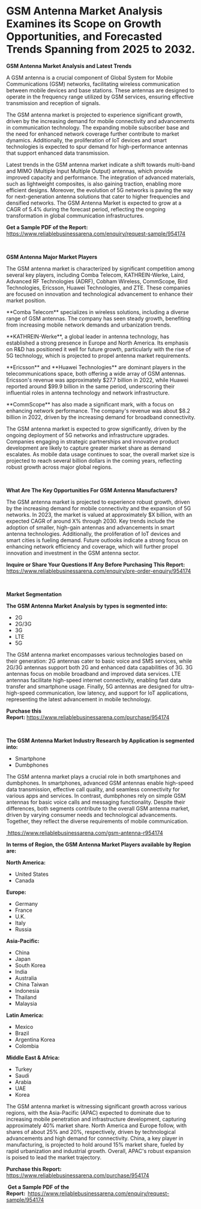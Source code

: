<p><h1>GSM Antenna Market Analysis Examines its Scope on Growth Opportunities, and Forecasted Trends Spanning from 2025 to 2032.</h1></p><p><strong>GSM Antenna Market Analysis and Latest Trends</strong></p>
<p><p>A GSM antenna is a crucial component of Global System for Mobile Communications (GSM) networks, facilitating wireless communication between mobile devices and base stations. These antennas are designed to operate in the frequency range utilized by GSM services, ensuring effective transmission and reception of signals.</p><p>The GSM antenna market is projected to experience significant growth, driven by the increasing demand for mobile connectivity and advancements in communication technology. The expanding mobile subscriber base and the need for enhanced network coverage further contribute to market dynamics. Additionally, the proliferation of IoT devices and smart technologies is expected to spur demand for high-performance antennas that support enhanced data transmission.</p><p>Latest trends in the GSM antenna market indicate a shift towards multi-band and MIMO (Multiple Input Multiple Output) antennas, which provide improved capacity and performance. The integration of advanced materials, such as lightweight composites, is also gaining traction, enabling more efficient designs. Moreover, the evolution of 5G networks is paving the way for next-generation antenna solutions that cater to higher frequencies and densified networks. The GSM Antenna Market is expected to grow at a CAGR of 5.4% during the forecast period, reflecting the ongoing transformation in global communication infrastructures.</p></p>
<p><strong>Get a Sample PDF of the Report:&nbsp;</strong> <a href="https://www.reliablebusinessarena.com/enquiry/request-sample/954174?utm_campaign=2146&utm_medium=2&utm_source=Github&utm_content=ia&utm_term=18042025&utm_id=gsm-antenna">https://www.reliablebusinessarena.com/enquiry/request-sample/954174</a></p>
<p>&nbsp;</p>
<p><strong>GSM Antenna Major Market Players</strong></p>
<p><p>The GSM antenna market is characterized by significant competition among several key players, including Comba Telecom, KATHREIN-Werke, Laird, Advanced RF Technologies (ADRF), Cobham Wireless, CommScope, Bird Technologies, Ericsson, Huawei Technologies, and ZTE. These companies are focused on innovation and technological advancement to enhance their market position.</p><p>**Comba Telecom** specializes in wireless solutions, including a diverse range of GSM antennas. The company has seen steady growth, benefiting from increasing mobile network demands and urbanization trends. </p><p>**KATHREIN-Werke**, a global leader in antenna technology, has established a strong presence in Europe and North America. Its emphasis on R&D has positioned it well for future growth, particularly with the rise of 5G technology, which is projected to propel antenna market requirements. </p><p>**Ericsson** and **Huawei Technologies** are dominant players in the telecommunications space, both offering a wide array of GSM antennas. Ericsson's revenue was approximately $27.7 billion in 2022, while Huawei reported around $99.9 billion in the same period, underscoring their influential roles in antenna technology and network infrastructure.</p><p>**CommScope** has also made a significant mark, with a focus on enhancing network performance. The company's revenue was about $8.2 billion in 2022, driven by the increasing demand for broadband connectivity. </p><p>The GSM antenna market is expected to grow significantly, driven by the ongoing deployment of 5G networks and infrastructure upgrades. Companies engaging in strategic partnerships and innovative product development are likely to capture greater market share as demand escalates. As mobile data usage continues to soar, the overall market size is projected to reach several billion dollars in the coming years, reflecting robust growth across major global regions.</p></p>
<p>&nbsp;</p>
<p><strong>What Are The Key Opportunities For GSM Antenna Manufacturers?</strong></p>
<p><p>The GSM antenna market is projected to experience robust growth, driven by the increasing demand for mobile connectivity and the expansion of 5G networks. In 2023, the market is valued at approximately $X billion, with an expected CAGR of around X% through 2030. Key trends include the adoption of smaller, high-gain antennas and advancements in smart antenna technologies. Additionally, the proliferation of IoT devices and smart cities is fueling demand. Future outlooks indicate a strong focus on enhancing network efficiency and coverage, which will further propel innovation and investment in the GSM antenna sector.</p></p>
<p><strong>Inquire or Share Your Questions If Any Before Purchasing This Report:</strong> <a href="https://www.reliablebusinessarena.com/enquiry/pre-order-enquiry/954174?utm_campaign=2146&utm_medium=2&utm_source=Github&utm_content=ia&utm_term=18042025&utm_id=gsm-antenna">https://www.reliablebusinessarena.com/enquiry/pre-order-enquiry/954174</a></p>
<p>&nbsp;</p>
<p><strong>Market Segmentation</strong></p>
<p><strong>The GSM Antenna Market Analysis by types is segmented into:</strong></p>
<p><ul><li>2G</li><li>2G/3G</li><li>3G</li><li>LTE</li><li>5G</li></ul></p>
<p><p>The GSM antenna market encompasses various technologies based on their generation: 2G antennas cater to basic voice and SMS services, while 2G/3G antennas support both 2G and enhanced data capabilities of 3G. 3G antennas focus on mobile broadband and improved data services. LTE antennas facilitate high-speed internet connectivity, enabling fast data transfer and smartphone usage. Finally, 5G antennas are designed for ultra-high-speed communication, low latency, and support for IoT applications, representing the latest advancement in mobile technology.</p></p>
<p><strong>Purchase this Report:&nbsp;</strong><a href="https://www.reliablebusinessarena.com/purchase/954174?utm_campaign=2146&utm_medium=2&utm_source=Github&utm_content=ia&utm_term=18042025&utm_id=gsm-antenna">https://www.reliablebusinessarena.com/purchase/954174</a></p>
<p>&nbsp;</p>
<p><strong>The GSM Antenna Market Industry Research by Application is segmented into:</strong></p>
<p><ul><li>Smartphone</li><li>Dumbphones</li></ul></p>
<p><p>The GSM antenna market plays a crucial role in both smartphones and dumbphones. In smartphones, advanced GSM antennas enable high-speed data transmission, effective call quality, and seamless connectivity for various apps and services. In contrast, dumbphones rely on simple GSM antennas for basic voice calls and messaging functionality. Despite their differences, both segments contribute to the overall GSM antenna market, driven by varying consumer needs and technological advancements. Together, they reflect the diverse requirements of mobile communication.</p></p>
<p><a href="https://www.reliablebusinessarena.com/gsm-antenna-r954174?utm_campaign=2146&utm_medium=2&utm_source=Github&utm_content=ia&utm_term=18042025&utm_id=gsm-antenna">&nbsp;https://www.reliablebusinessarena.com/gsm-antenna-r954174</a></p>
<p><strong>In terms of Region, the GSM Antenna Market Players available by Region are:</strong></p>
<p>
    <p> <strong> North America: </strong>
        <ul>
            <li>United States</li>
            <li>Canada</li>
        </ul>
        </p> 
    <p> <strong> Europe: </strong>
        <ul>
            <li>Germany</li>
            <li>France</li>
            <li>U.K.</li>
            <li>Italy</li>
            <li>Russia</li>
        </ul>
        </p> 
    <p> <strong> Asia-Pacific: </strong>
        <ul>
            <li>China</li>
            <li>Japan</li>
            <li>South Korea</li>
            <li>India</li>
            <li>Australia</li>
            <li>China Taiwan</li>
            <li>Indonesia</li>
            <li>Thailand</li>
            <li>Malaysia</li>
        </ul>
        </p> 
    <p> <strong> Latin America: </strong>
        <ul>
            <li>Mexico</li>
            <li>Brazil</li>
            <li>Argentina Korea</li>
            <li>Colombia</li>
        </ul>
        </p> 
    <p> <strong> Middle East & Africa: </strong>
        <ul>
            <li>Turkey</li>
            <li>Saudi</li>
            <li>Arabia</li>
            <li>UAE</li>
            <li>Korea</li>
        </ul>
    </p>
    </p>
<p><p>The GSM antenna market is witnessing significant growth across various regions, with the Asia-Pacific (APAC) expected to dominate due to increasing mobile penetration and infrastructure development, capturing approximately 40% market share. North America and Europe follow, with shares of about 25% and 20%, respectively, driven by technological advancements and high demand for connectivity. China, a key player in manufacturing, is projected to hold around 15% market share, fueled by rapid urbanization and industrial growth. Overall, APAC's robust expansion is poised to lead the market trajectory.</p></p>
<p><strong>Purchase this Report: </strong><a href="https://www.reliablebusinessarena.com/purchase/954174?utm_campaign=2146&utm_medium=2&utm_source=Github&utm_content=ia&utm_term=18042025&utm_id=gsm-antenna">https://www.reliablebusinessarena.com/purchase/954174</a></p>
<p>&nbsp;<strong>Get a Sample PDF of the Report:&nbsp;&nbsp;</strong><a href="https://www.reliablebusinessarena.com/enquiry/request-sample/954174?utm_campaign=2146&utm_medium=2&utm_source=Github&utm_content=ia&utm_term=18042025&utm_id=gsm-antenna">https://www.reliablebusinessarena.com/enquiry/request-sample/954174</a></p>
<p><strong></strong></p>
<p><p></p><p></p><p></p></p>